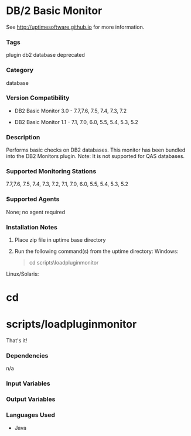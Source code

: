 # DB/2 Basic Monitor

See http://uptimesoftware.github.io for more information.

### Tags 
 plugin   db2   database   deprecated  

### Category

database

### Version Compatibility

* DB2 Basic Monitor 3.0 - 7.7,7.6, 7.5, 7.4, 7.3, 7.2
  
* DB2 Basic Monitor 1.1 - 7.1, 7.0, 6.0, 5.5, 5.4, 5.3, 5.2
  


### Description
Performs basic checks on DB2 databases.
This monitor has been bundled into the DB2 Monitors plugin.
Note: It is not supported for QAS databases.


### Supported Monitoring Stations

7.7,7.6, 7.5, 7.4, 7.3, 7.2, 7.1, 7.0, 6.0, 5.5, 5.4, 5.3, 5.2

### Supported Agents
None; no agent required

### Installation Notes
<ol>
<li><p>Place zip file in uptime base directory</p></li>
<li><p>Run the following command(s) from the uptime directory:
Windows:</p>

<blockquote><p>cd
scripts\loadpluginmonitor</p></blockquote></li>
</ol>


<p>Linux/Solaris:</p>

<h1>cd</h1>

<h1>scripts/loadpluginmonitor</h1>

<p>That's it!</p>


### Dependencies
<p>n/a</p>


### Input Variables


### Output Variables



### Languages Used

* Java

